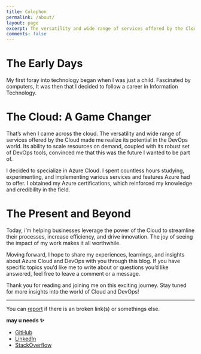```yaml
---
title: Colophon
permalink: /about/
layout: page
excerpt: The versatility and wide range of services offered by the Cloud made me realize its potential in the DevOps world. Its ability to scale resources on demand, coupled with its robust set of DevOps tools, convinced me that this was the future I wanted to be part of.
comments: false
---
```


# The Early Days

My first foray into technology began when I was just a child. Fascinated by computers, It was then that I decided to follow a career in Information Technology.

# The Cloud: A Game Changer

That’s when I came across the cloud. The versatility and wide range of services offered by the Cloud made me realize its potential in the DevOps world. Its ability to scale resources on demand, coupled with its robust set of DevOps tools, convinced me that this was the future I wanted to be part of.

I decided to specialize in Azure Cloud. I spent countless hours studying, experimenting, and implementing various services and features Azure had to offer. I obtained my Azure certifications, which reinforced my knowledge and credibility in the field.

# The Present and Beyond

Today, i’m helping businesses leverage the power of the Cloud to streamline their processes, increase efficiency, and drive innovation. The joy of seeing the impact of my work makes it all worthwhile.

Moving forward, I hope to share my experiences, learnings, and insights about Azure Cloud and DevOps with you through this blog. If you have specific topics you’d like me to write about or questions you’d like answered, feel free to leave a comment or a message.

Thank you for reading and joining me on this exciting journey. Stay tuned for more insights into the world of Cloud and DevOps!

---

You can [report](https://github.com/najx/najx.github.io/issues/new) if there is an broken link(s) or somethings else.

**may u needs ✨**

- <a href="https://github.com/najx/" target="_blank" rel="noopener">GitHub</a>
- <a href="https://www.linkedin.com/in/abdx/" target="_blank" rel="noopener">LinkedIn</a>
- <a href="https://stackoverflow.com/users/19588110/najx" target="_blank" rel="noopener">StackOverflow</a>
